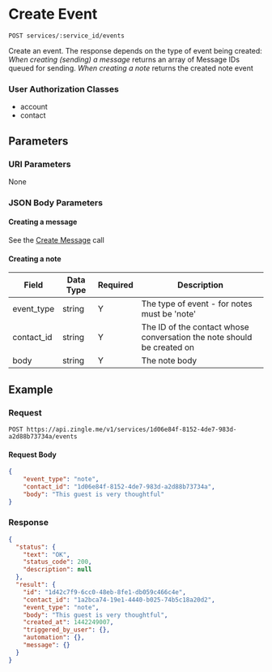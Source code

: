 # Create Event

    POST services/:service_id/events
    
Create an event. The response depends on the type of event being created:
*When creating (sending) a message* returns an array of Message IDs queued for sending.
*When creating a note* returns the created note event

### User Authorization Classes 
* account
* contact

## Parameters
### URI Parameters
None

### JSON Body Parameters
#### Creating a message
See the [Create Message] call

#### Creating a note
Field | Data Type | Required | Description
--- | --- | --- | ---
event_type | string | Y | The type of event - for notes must be 'note'
contact_id | string | Y | The ID of the contact whose conversation the note should be created on
body | string | Y | The note body

## Example
### Request

    POST https://api.zingle.me/v1/services/1d06e84f-8152-4de7-983d-a2d88b73734a/events
#### Request Body
```json
{
    "event_type": "note",
    "contact_id": "1d06e84f-8152-4de7-983d-a2d88b73734a",
    "body": "This guest is very thoughtful"
}
```

### Response
``` json
{
  "status": {
    "text": "OK",
    "status_code": 200,
    "description": null
  },
  "result": {
    "id": "1d42c7f9-6cc0-48eb-8fe1-db059c466c4e",
    "contact_id": "1a2bca74-19e1-4440-b025-74b5c18a20d2",
    "event_type": "note",
    "body": "This guest is very thoughtful",
    "created_at": 1442249007,
    "triggered_by_user": {},
    "automation": {},
    "message": {}
  }
}
```

[Create Message]: /messages/POST_create.md
